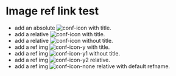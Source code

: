 # Image ref link test

* add an absolute ![conf-icon](http://www.lewe.com/wp-content/uploads/2016/03/conf-icon-64.png "My conf-icon") with title.
* add a relative ![conf-icon](../../../../maven-confluence-reporting-plugin/src/test/resources/conf-icon-64.png "My conf-icon") with title.
* add a relative ![conf-icon](../../../../maven-confluence-reporting-plugin/src/test/resources/conf-icon-64.png) without title.
* add a ref img ![conf-icon-y][y] with title.
* add a ref img ![conf-icon-y1][y1] without title.
* add a ref img ![conf-icon-y2][y2] relative.
* add a ref img ![conf-icon-none] relative with default refname.

[y]: http://www.lewe.com/wp-content/uploads/2016/03/conf-icon-64.png "My conf-icon"
[y1]: http://www.lewe.com/wp-content/uploads/2016/03/conf-icon-64.png
[y2]: ../../../../maven-confluence-reporting-plugin/src/test/resources/conf-icon-64.png
[conf-icon-none]: ../../../../maven-confluence-reporting-plugin/src/test/resources/conf-icon-64.png

